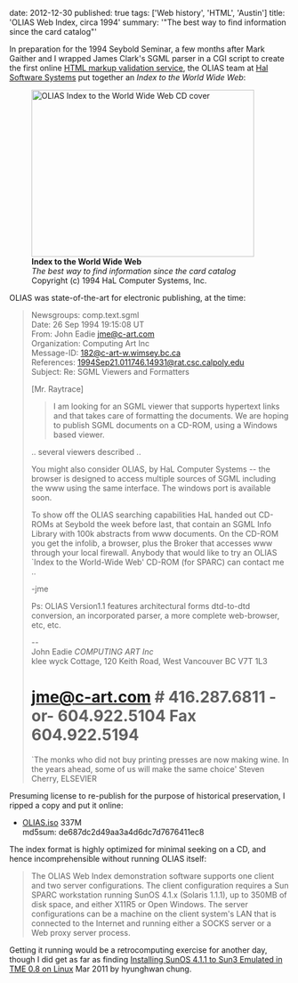 date: 2012-12-30
published: true
tags: ['Web history', 'HTML', 'Austin']
title: 'OLIAS Web Index, circa 1994'
summary: '"The best way to find information since the card catalog"'

In preparation for the 1994 Seybold Seminar, a few months after Mark
Gaither and I wrapped James Clark's SGML parser in a CGI script to
create the first online [HTML markup validation service][svc], the
OLIAS team at [Hal Software Systems][halsoft] put together an _Index
to the World Wide Web_:

[halsoft]: http://en.wikipedia.org/wiki/HAL_Computer_Systems#HAL_Software_System
[svc]: http://en.wikipedia.org/wiki/W3C_Markup_Validation_Service

<figure>
      <a href="https://picasaweb.google.com/lh/photo/mUr1Wz8CLWN2AQragTKYi4J1EVuJnG1DZLbb2jubdao?feat=embedwebsite">
         <img src="https://lh6.googleusercontent.com/-eqTpt__cJZI/UBqDxYKGObI/AAAAAAAAAU8/p-YZBD2_fcA/s400/IMG_20120802_084220.jpg" height="300" width="400"
	 alt="OLIAS Index to the World Wide Web CD cover" />
      </a>
<figcaption><strong>Index to the World Wide Web</strong><br />
<em>The best way to find information since the card catalog</em><br />
Copyright (c) 1994 HaL Computer Systems, Inc.
</figcaption>
</figure>

OLIAS was state-of-the-art for electronic publishing, at the time:

> Newsgroups: comp.text.sgml  
> Date: 26 Sep 1994 19:15:08 UT  
> From: John Eadie <jme@c-art.com>  
> Organization: Computing Art Inc  
> Message-ID: <182@c-art-w.wimsey.bc.ca>  
> References: <1994Sep21.011746.14931@rat.csc.calpoly.edu>  
> Subject: Re: SGML Viewers and Formatters  
> 
> [Mr. Raytrace]
> 
> >   I am looking for an SGML viewer that supports hypertext links and that
> >   takes care of formatting the documents.  We are hoping to publish SGML
> >   documents on a CD-ROM, using a Windows based viewer.
>
> .. several viewers described ..
>
> You might also consider OLIAS, by HaL Computer Systems -- the browser is
> designed to access multiple sources of SGML including the www using the
> same interface.  The windows port is available soon.
> 
> To show off the OLIAS searching capabilities HaL handed out CD-ROMs at
> Seybold the week before last, that contain an SGML Info Library with 100k
> abstracts from www documents.  On the CD-ROM you get the infolib, a
> browser, plus the Broker that accesses www through your local firewall.
> Anybody that would like to try an OLIAS `Index to the World-Wide Web'
> CD-ROM (for SPARC) can contact me ..
>
> -jme
>
> Ps: OLIAS Version1.1 features architectural forms dtd-to-dtd conversion, an
> incorporated parser, a more complete web-browser, etc, etc.
> 
> --  
> John Eadie  _COMPUTING ART Inc_  
>   klee wyck Cottage, 120 Keith Road, West Vancouver BC  V7T 1L3  
>    # jme@c-art.com #  416.287.6811 -or- 604.922.5104  Fax 604.922.5194  
> 
> `The monks who did not buy printing presses are now making wine.  In the
years ahead, some of us will make the same choice'  Steven Cherry, ELSEVIER
> </pre>

Presuming license to re-publish for the purpose of historical preservation,
I ripped a copy and put it online:

  - [OLIAS.iso][iso] 337M  
    md5sum: de687dc2d49aa3a4d6dc7d7676411ec8

[iso]: https://archive.org/download/olias_202112/OLIAS.iso

The index format is highly optimized for minimal seeking on a CD,
and hence incomprehensible without running OLIAS itself:

> The OLIAS Web Index demonstration software supports one client and two server configurations. The client configuration requires a Sun SPARC workstation running SunOS 4.1.x (Solaris 1.1.1), up to 350MB of disk space, and either X11R5 or Open Windows. The server configurations can be a machine on the client system's LAN that is connected to the Internet and running either a SOCKS server or a Web proxy server process.

Getting it running would be a retrocomputing exercise for
another day, though I did get as far as finding
[Installing SunOS 4.1.1 to Sun3 Emulated in TME 0.8 on Linux][sunos]
Mar 2011 by hyunghwan chung.

[sunos]: http://www.abiyo.net/retrocomputing/installingsunos411tosun3emulatedintme08onlinux



